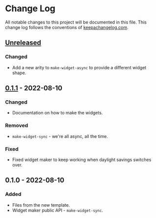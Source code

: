 # Change Log
All notable changes to this project will be documented in this file. This change log follows the conventions of [keepachangelog.com](http://keepachangelog.com/).

## [Unreleased]
### Changed
- Add a new arity to `make-widget-async` to provide a different widget shape.

## [0.1.1] - 2022-08-10
### Changed
- Documentation on how to make the widgets.

### Removed
- `make-widget-sync` - we're all async, all the time.

### Fixed
- Fixed widget maker to keep working when daylight savings switches over.

## 0.1.0 - 2022-08-10
### Added
- Files from the new template.
- Widget maker public API - `make-widget-sync`.

[Unreleased]: https://github.com/your-name/black-jack/compare/0.1.1...HEAD
[0.1.1]: https://github.com/your-name/black-jack/compare/0.1.0...0.1.1
